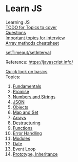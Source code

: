 # Learn JS <!-- omit in toc -->

Learning JS  
[TODO for Topics to cover](./learnJS.todo)  
[Questions](./questions.md)  
[Important topics for interview](./interview-topics.md)  
[Array methods cheatsheet](https://javascript.info/array-methods#summary)

[setTimeout/setInterval](./functions/README.md#scheduling-settimeout-and-setinterval)

Reference: https://javascript.info/

[Quick look on basics](https://javascript.info/javascript-specials)  
Topics:
1. [Fundamentals](./fundamentals/README.md)
2. [Promise](./promise/README.md)
3. [Numbers and Strings](./numbers-strings/README.md)
4. [JSON](./json/README.md)
5. [Objects](./objects/README.md)
6. [Map and Set](./map-set/README.md)
7. [Arrays](./arrays/README.md)
8. [Destructuring](./destructuring/README.md)
9. [Functions](./functions/README.md)
10. [Error Handling](./error-handling/README.md)
11. [Modules](./modules/README.md)
12. [Date](./date/README.md)
13. [Event Loop](./eventloop/README.md)
14. [Prototype, Inheritance](./prototypes-inheritance/README.md)


